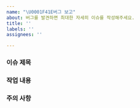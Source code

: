 ```yaml
---
name: "\U0001F41E버그 보고"
about: 버그를 발견하면 최대한 자세히 이슈를 작성해주세요.
title: ''
labels: ''
assignees: ''

---
```


### 이슈 제목


### 작업 내용


### 주의 사항
